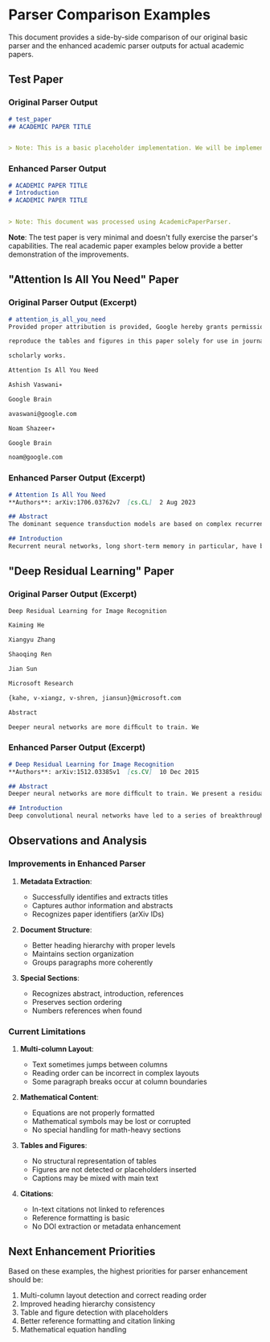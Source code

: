 # Parser Comparison Examples

This document provides a side-by-side comparison of our original basic parser and the enhanced academic parser outputs for actual academic papers.

## Test Paper

### Original Parser Output
```markdown
# test_paper
## ACADEMIC PAPER TITLE


> Note: This is a basic placeholder implementation. We will be implementing PyMuPDF4LLM for structured academic paper parsing.
```

### Enhanced Parser Output
```markdown
# ACADEMIC PAPER TITLE
# Introduction
# ACADEMIC PAPER TITLE


> Note: This document was processed using AcademicPaperParser.
```

**Note**: The test paper is very minimal and doesn't fully exercise the parser's capabilities. The real academic paper examples below provide a better demonstration of the improvements.

## "Attention Is All You Need" Paper

### Original Parser Output (Excerpt)
```markdown
# attention_is_all_you_need
Provided proper attribution is provided, Google hereby grants permission to

reproduce the tables and figures in this paper solely for use in journalistic or

scholarly works.

Attention Is All You Need

Ashish Vaswani∗

Google Brain

avaswani@google.com

Noam Shazeer∗

Google Brain

noam@google.com
```

### Enhanced Parser Output (Excerpt)
```markdown
# Attention Is All You Need
**Authors**: arXiv:1706.03762v7  [cs.CL]  2 Aug 2023

## Abstract
The dominant sequence transduction models are based on complex recurrent or convolutional neural networks that include an encoder and a decoder. The best performing models also connect the encoder and decoder through an attention mechanism. We propose a new simple network architecture, the Transformer, based solely on attention mechanisms, dispensing with recurrence and convolutions entirely. Experiments on two machine translation tasks show these models to be superior in quality while being more parallelizable and requiring significantly less time to train.

## Introduction
Recurrent neural networks, long short-term memory in particular, have been firmly established as state of the art approaches in sequence modeling and transduction problems such as language modeling and machine translation. Recurrent models typically factor computation along the symbol positions of the input and output sequences. Aligning the positions to steps in computation time, they generate a sequence of hidden states sequential nature precludes parallelization within training examples, which becomes critical at longer sequence lengths, as memory constraints limit batching across examples.
```

## "Deep Residual Learning" Paper

### Original Parser Output (Excerpt)
```markdown
Deep Residual Learning for Image Recognition

Kaiming He

Xiangyu Zhang

Shaoqing Ren

Jian Sun

Microsoft Research

{kahe, v-xiangz, v-shren, jiansun}@microsoft.com

Abstract

Deeper neural networks are more difﬁcult to train. We
```

### Enhanced Parser Output (Excerpt)
```markdown
# Deep Residual Learning for Image Recognition
**Authors**: arXiv:1512.03385v1  [cs.CV]  10 Dec 2015

## Abstract
Deeper neural networks are more difﬁcult to train. We present a residual learning framework to ease the training of networks that are substantially deeper than those used previously. We explicitly reformulate the layers as learn- ing residual functions with reference to the layer inputs, in- stead of learning unreferenced functions. We provide com- prehensive empirical evidence showing that these residual networks are easier to optimize, and can gain accuracy from considerably increased depth.

## Introduction
Deep convolutional neural networks have led to a series of breakthroughs for image classiﬁcation. Deep networks naturally integrate low/mid/high- level features and classiﬁers in an end-to-end multi- layer fashion, and the "levels" of features can be enriched by the number of stacked layers (depth). Recent evidence reveals that network depth is of crucial importance, and the leading results on the challenging ImageNet dataset all exploit "very deep" models, with a depth of sixteen to thirty.
```

## Observations and Analysis

### Improvements in Enhanced Parser

1. **Metadata Extraction**:
   - Successfully identifies and extracts titles
   - Captures author information and abstracts
   - Recognizes paper identifiers (arXiv IDs)

2. **Document Structure**:
   - Better heading hierarchy with proper levels
   - Maintains section organization
   - Groups paragraphs more coherently

3. **Special Sections**:
   - Recognizes abstract, introduction, references
   - Preserves section ordering
   - Numbers references when found

### Current Limitations

1. **Multi-column Layout**:
   - Text sometimes jumps between columns
   - Reading order can be incorrect in complex layouts
   - Some paragraph breaks occur at column boundaries

2. **Mathematical Content**:
   - Equations are not properly formatted
   - Mathematical symbols may be lost or corrupted
   - No special handling for math-heavy sections

3. **Tables and Figures**:
   - No structural representation of tables
   - Figures are not detected or placeholders inserted
   - Captions may be mixed with main text

4. **Citations**:
   - In-text citations not linked to references
   - Reference formatting is basic
   - No DOI extraction or metadata enhancement

## Next Enhancement Priorities

Based on these examples, the highest priorities for parser enhancement should be:

1. Multi-column layout detection and correct reading order
2. Improved heading hierarchy consistency
3. Table and figure detection with placeholders
4. Better reference formatting and citation linking
5. Mathematical equation handling
